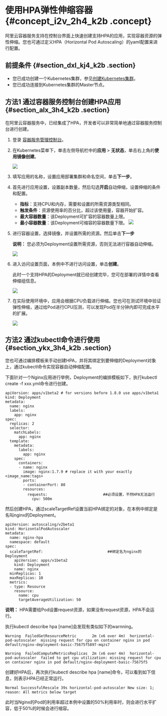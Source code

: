 # 使用HPA弹性伸缩容器 {#concept_i2v_2h4_k2b .concept}

阿里云容器服务支持在控制台界面上快速创建支持HPA的应用，实现容器资源的弹性伸缩。您也可通过定义HPA（Horizontal Pod Autoscaling）的yaml配置来进行配置。

## 前提条件 {#section_dxl_kj4_k2b .section}

-   您已成功创建一个Kubernetes集群，参见[创建Kubernetes集群](intl.zh-CN/用户指南/Kubernetes集群/集群管理/创建Kubernetes集群.md#)。
-   您已成功连接到Kubernetes集群的Master节点。

## 方法1 通过容器服务控制台创建HPA应用 {#section_alx_3h4_k2b .section}

在阿里云容器服务中，已经集成了HPA，开发者可以非常简单地通过容器服务控制台进行创建。

1.  登录 [容器服务管理控制台](https://cs.console.aliyun.com)。
2.  在Kubernetes菜单下，单击左侧导航栏中的**应用** \> **无状态**，单击右上角的**使用镜像创建**。

    ![](http://static-aliyun-doc.oss-cn-hangzhou.aliyuncs.com/assets/img/16700/155788434810577_zh-CN.png)

3.  填写应用的名称，设置应用部署集群和命名空间，单击**下一步**。
4.  首先进行应用设置，设置副本数量，然后勾选**开启**自动伸缩，设置伸缩的条件和配置。

    -   **指标**：支持CPU和内存，需要和设置的所需资源类型相同。
    -   **触发条件**：资源使用率的百分比，超过该使用量，容器开始扩容。
    -   **最大容器数量**：该Deployment可扩容的容器数量上限。
    -   **最小容器数量**：该Deployment可缩容的容器数量下限。
    ![](http://static-aliyun-doc.oss-cn-hangzhou.aliyuncs.com/assets/img/16700/155788434810578_zh-CN.png)

5.  进行容器设置，选择镜像，并设置所需的资源。然后单击**下一步** 

    **说明：** 您必须为Deployment设置所需资源，否则无法进行容器自动伸缩。

    ![](http://static-aliyun-doc.oss-cn-hangzhou.aliyuncs.com/assets/img/16700/155788434810579_zh-CN.png)

6.  进入访问设置页面，本例中不进行访问设置，单击**创建**。

    此时一个支持HPA的Deployment就已经创建完毕，您可在部署的详情中查看伸缩组信息。

    ![](http://static-aliyun-doc.oss-cn-hangzhou.aliyuncs.com/assets/img/16700/155788434810580_zh-CN.png)

7.  在实际使用环境中，应用会根据CPU负载进行伸缩。您也可在测试环境中验证弹性伸缩，通过给Pod进行CPU压测，可以发现Pod在半分钟内即可完成水平的扩展。

    ![](http://static-aliyun-doc.oss-cn-hangzhou.aliyuncs.com/assets/img/16700/155788434810581_zh-CN.png)


## 方法2 通过kubectl命令进行使用 {#section_ykx_3h4_k2b .section}

您也可通过编排模板来手动创建HPA，并将其绑定到要伸缩的Deployment对象上，通过kubectl命令实现容器自动伸缩配置。

下面针对一个Nginx应用进行举例，Deployment的编排模板如下，执行kubectl create -f xxx.yml命令进行创建。

```
apiVersion: apps/v1beta2 # for versions before 1.8.0 use apps/v1beta1
kind: Deployment
metadata:
  name: nginx
  labels:
    app: nginx
spec:
  replicas: 2
  selector:
    matchLabels:
      app: nginx  
  template:
    metadata:
      labels:
        app: nginx
    spec:
      containers:
      - name: nginx
        image: nginx:1.7.9 # replace it with your exactly <image_name:tags>
        ports:
        - containerPort: 80
        resources:
          requests:                         ##必须设置，不然HPA无法运行
            cpu: 500m
```

然后创建HPA，通过scaleTargetRef设置当前HPA绑定的对象，在本例中绑定是名叫nginx的Deployment。

```
apiVersion: autoscaling/v2beta1
kind: HorizontalPodAutoscaler
metadata:
  name: nginx-hpa
  namespace: default
spec:
  scaleTargetRef:                             ##绑定名为nginx的Deployment
    apiVersion: apps/v1beta2
    kind: Deployment
    name: nginx
  minReplicas: 1
  maxReplicas: 10
  metrics:
  - type: Resource
    resource:
      name: cpu
      targetAverageUtilization: 50
```

**说明：** HPA需要给Pod设置request资源，如果没有request资源，HPA不会运行。

执行kubectl describe hpa \[name\]会发现有类似如下的warnning。

```
Warning  FailedGetResourceMetric       2m (x6 over 4m)  horizontal-pod-autoscaler  missing request for cpu on container nginx in pod default/nginx-deployment-basic-75675f5897-mqzs7

Warning  FailedComputeMetricsReplicas  2m (x6 over 4m)  horizontal-pod-autoscaler  failed to get cpu utilization: missing request for cpu on container nginx in pod default/nginx-deployment-basic-75675f5
```

创建好HPA后，再次执行kubectl describe hpa \[name\]命令，可以看到如下信息，则表示HPA已经正常运行。

```
Normal SuccessfulRescale 39s horizontal-pod-autoscaler New size: 1; reason: All metrics below target
```

此时当Nginx的Pod的利用率超过本例中设置的50%利用率时，则会进行水平扩容，低于50%的时候会进行缩容。


